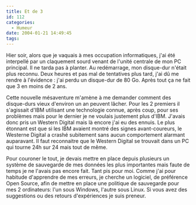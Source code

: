 ```yaml
---
title: Et de 3
id: 112
categories:
  - Humeur
date: 2004-01-21 14:49:45
tags:
---
```


Hier soir, alors que je vaquais à mes occupation informatiques, j'ai été interpellé par un claquement sourd venant de l'unité centrale de mon PC principal. Il ne tarda pas à planter. Au redémarrage, mon disque-dur n'était plus reconnu. Deux heures et pas mal de tentatives plus tard, j'ai dû me rendre à l'évidence : j'ai perdu un disque-dur de 80 Go. Après tout ça ne fait que 3 en moins de 2 ans.

Cette nouvelle mésaventure m'amène à me demander comment des disque-durs vieux d'environ un an peuvent lâcher. Pour les 2 premiers il s'agissait d'IBM utilisant une technologie connue, après coup, pour ses problèmes mais pour le dernier je ne voulais justement plus d'IBM. J'avais donc pris un Western Digital mais là encore j'ai eu des ennuis. Le plus étonnant est que si les IBM avaient montré des signes avant-coureurs, le Westerne Digital a crashé subitement sans aucun comportement alarmant auparavant. Il faut reconnaitre que le Western Digital se trouvait dans un PC qui tourne 24h sur 24 mais tout de même.

Pour couroner le tout, je devais mettre en place depuis plusieurs un système de sauvegarde de mes données les plus importantes mais faute de temps je ne l'avais pas encore fait. Tant pis pour moi. Comme j'ai pour habitude d'apprendre de mes erreurs, je cherche un logiciel, de préférence Open Source, afin de mettre en place une politique de sauvegarde pour mes 2 ordinateurs: l'un sous Windows, l'autre sous Linux. Si vous avez des suggestions ou des retours d'expériences je suis preneur.
